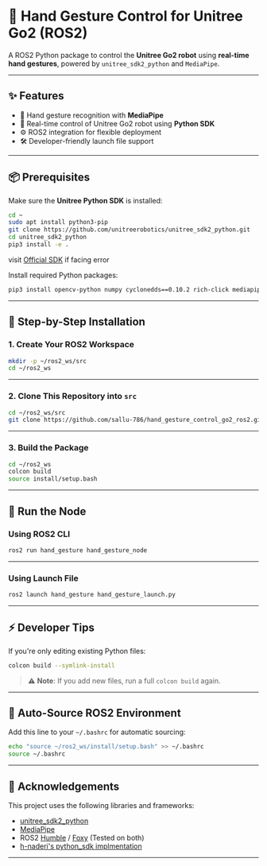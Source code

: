 # 🤖 Hand Gesture Control for Unitree Go2 (ROS2)

A ROS2 Python package to control the **Unitree Go2 robot** using **real-time hand gestures**, powered by `unitree_sdk2_python` and `MediaPipe`.

---

## ✨ Features

- 🤚 Hand gesture recognition with **MediaPipe**
- 🐾 Real-time control of Unitree Go2 robot using **Python SDK**
- ⚙️ ROS2 integration for flexible deployment
- 🛠️ Developer-friendly launch file support

---

## 📦 Prerequisites

Make sure the **Unitree Python SDK** is installed:

```bash
cd ~
sudo apt install python3-pip
git clone https://github.com/unitreerobotics/unitree_sdk2_python.git
cd unitree_sdk2_python
pip3 install -e .  
```
visit [Official SDK](https://github.com/unitreerobotics/unitree_sdk2_python.git)  if facing error



Install required Python packages:

```bash
pip3 install opencv-python numpy cyclonedds==0.10.2 rich-click mediapipe
```

---

## 🧰 Step-by-Step Installation

### 1. Create Your ROS2 Workspace

```bash
mkdir -p ~/ros2_ws/src
cd ~/ros2_ws
```

---

### 2. Clone This Repository into `src`

```bash
cd ~/ros2_ws/src
git clone https://github.com/sallu-786/hand_gesture_control_go2_ros2.git
```

---

### 3. Build the Package

```bash
cd ~/ros2_ws
colcon build
source install/setup.bash
```

---

## 🚀 Run the Node

### Using ROS2 CLI

```bash
ros2 run hand_gesture hand_gesture_node
```

---

### Using Launch File

```bash
ros2 launch hand_gesture hand_gesture_launch.py
```

---

## ⚡ Developer Tips

If you're only editing existing Python files:

```bash
colcon build --symlink-install
```

> ⚠️ **Note**: If you add new files, run a full `colcon build` again.

---

## 🧠 Auto-Source ROS2 Environment

Add this line to your `~/.bashrc` for automatic sourcing:

```bash
echo "source ~/ros2_ws/install/setup.bash" >> ~/.bashrc
source ~/.bashrc
```

---

## 📄 Acknowledgements

This project uses the following libraries and frameworks:

- [unitree_sdk2_python](https://github.com/unitreerobotics/unitree_sdk2_python)
- [MediaPipe](https://github.com/google/mediapipe)
- ROS2 [Humble](https://docs.ros.org/en/humble/index.html) / [Foxy](https://docs.ros.org/en/foxy/index.html) (Tested on both)
- [h-naderi's python_sdk implmentation](https://github.com/h-naderi/hand_gesture_unitree/tree/master)

---

